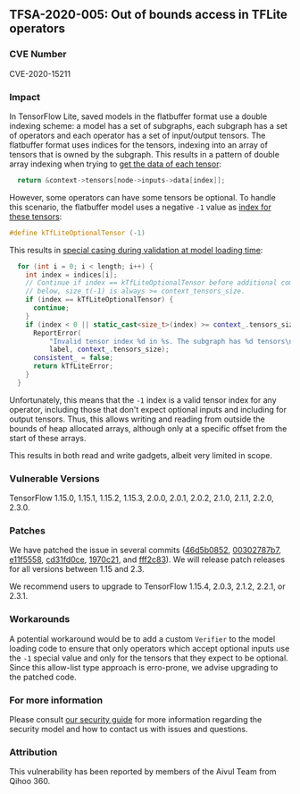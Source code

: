 ## TFSA-2020-005: Out of bounds access in TFLite operators

### CVE Number
CVE-2020-15211

### Impact
In TensorFlow Lite, saved models in the flatbuffer format use a double indexing
scheme: a model has a set of subgraphs, each subgraph has a set of operators and
each operator has a set of input/output tensors. The flatbuffer format uses
indices for the tensors, indexing into an array of tensors that is owned by the
subgraph. This results in a pattern of double array indexing when trying to
[get the data of each
tensor](https://github.com/tensorflow/tensorflow/blob/0e68f4d3295eb0281a517c3662f6698992b7b2cf/tensorflow/lite/kernels/kernel_util.cc#L36):
```cc
  return &context->tensors[node->inputs->data[index]];
```

However, some operators can have some tensors be optional. To handle this
scenario, the flatbuffer model uses a negative `-1` value as [index for these tensors](https://github.com/tensorflow/tensorflow/blob/0e68f4d3295eb0281a517c3662f6698992b7b2cf/tensorflow/lite/c/common.h#L82):
```cc
#define kTfLiteOptionalTensor (-1)
```

This results in [special casing during validation at model loading
time](https://github.com/tensorflow/tensorflow/blob/0e68f4d3295eb0281a517c3662f6698992b7b2cf/tensorflow/lite/core/subgraph.cc#L566-L580):
```cc
  for (int i = 0; i < length; i++) {
    int index = indices[i];
    // Continue if index == kTfLiteOptionalTensor before additional comparisons
    // below, size_t(-1) is always >= context_tensors_size.
    if (index == kTfLiteOptionalTensor) {
      continue;
    }
    if (index < 0 || static_cast<size_t>(index) >= context_.tensors_size) {
      ReportError(
          "Invalid tensor index %d in %s. The subgraph has %d tensors\n", index,
          label, context_.tensors_size);
      consistent_ = false;
      return kTfLiteError;
    }
  }
```

Unfortunately, this means that the `-1` index is a valid tensor index for any
operator, including those that don't expect optional inputs and including for
output tensors. Thus, this allows writing and reading from outside the bounds of
heap allocated arrays, although only at a specific offset from the start of
these arrays.

This results in both read and write gadgets, albeit very limited in scope.

### Vulnerable Versions
TensorFlow 1.15.0, 1.15.1, 1.15.2, 1.15.3, 2.0.0, 2.0.1, 2.0.2, 2.1.0, 2.1.1,
2.2.0, 2.3.0.

### Patches
We have patched the issue in several commits
([46d5b0852](https://github.com/tensorflow/tensorflow/commit/46d5b0852),
[00302787b7](https://github.com/tensorflow/tensorflow/commit/00302787b7),
[e11f5558](https://github.com/tensorflow/tensorflow/commit/e11f5558),
[cd31fd0ce](https://github.com/tensorflow/tensorflow/commit/cd31fd0ce),
[1970c21](https://github.com/tensorflow/tensorflow/commit/1970c21), and
[fff2c83](https://github.com/tensorflow/tensorflow/commit/fff2c83)). We will
release patch releases for all versions between 1.15 and 2.3.

We recommend users to upgrade to TensorFlow 1.15.4, 2.0.3, 2.1.2, 2.2.1, or
2.3.1.

### Workarounds
A potential workaround would be to add a custom `Verifier` to the model loading
code to ensure that only operators which accept optional inputs use the `-1`
special value and only for the tensors that they expect to be optional. Since
this allow-list type approach is erro-prone, we advise upgrading to the patched
code.

### For more information
Please consult [our security
guide](https://github.com/tensorflow/tensorflow/blob/master/SECURITY.md) for
more information regarding the security model and how to contact us with issues
and questions.

### Attribution
This vulnerability has been reported by members of the Aivul Team from Qihoo
360.
